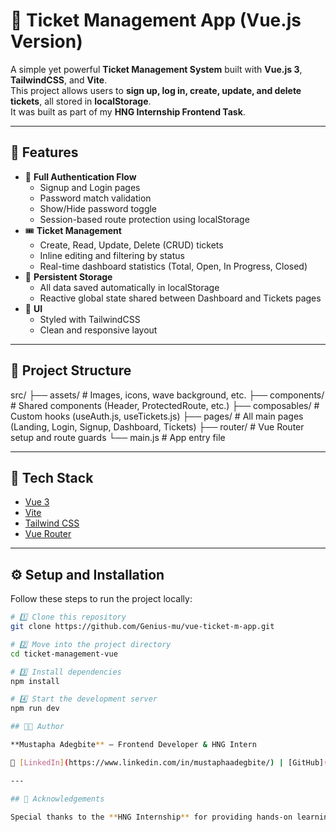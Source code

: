 # 🎫 Ticket Management App (Vue.js Version)

A simple yet powerful **Ticket Management System** built with **Vue.js 3**, **TailwindCSS**, and **Vite**.  
This project allows users to **sign up, log in, create, update, and delete tickets**, all stored in **localStorage**.  
It was built as part of my **HNG Internship Frontend Task**.

---

## 🚀 Features

- 🔐 **Full Authentication Flow**
  - Signup and Login pages
  - Password match validation
  - Show/Hide password toggle
  - Session-based route protection using localStorage
- 🎟️ **Ticket Management**
  - Create, Read, Update, Delete (CRUD) tickets
  - Inline editing and filtering by status
  - Real-time dashboard statistics (Total, Open, In Progress, Closed)
- 💾 **Persistent Storage**
  - All data saved automatically in localStorage
  - Reactive global state shared between Dashboard and Tickets pages
- 💅 **UI**
  - Styled with TailwindCSS
  - Clean and responsive layout

---

## 🧱 Project Structure

src/
├── assets/ # Images, icons, wave background, etc.
├── components/ # Shared components (Header, ProtectedRoute, etc.)
├── composables/ # Custom hooks (useAuth.js, useTickets.js)
├── pages/ # All main pages (Landing, Login, Signup, Dashboard, Tickets)
├── router/ # Vue Router setup and route guards
└── main.js # App entry file

---

## 🧰 Tech Stack

- [Vue 3](https://vuejs.org/)
- [Vite](https://vitejs.dev/)
- [Tailwind CSS](https://tailwindcss.com/)
- [Vue Router](https://router.vuejs.org/)

---

## ⚙️ Setup and Installation

Follow these steps to run the project locally:

```bash
# 1️⃣ Clone this repository
git clone https://github.com/Genius-mu/vue-ticket-m-app.git

# 2️⃣ Move into the project directory
cd ticket-management-vue

# 3️⃣ Install dependencies
npm install

# 4️⃣ Start the development server
npm run dev

## 👨‍💻 Author

**Mustapha Adegbite** – Frontend Developer & HNG Intern

🔗 [LinkedIn](https://www.linkedin.com/in/mustaphaadegbite/) | [GitHub](https://github.com/Genius-mu) | [Twitter](https://x.com/mustaphAdegbite)

---

## 🏁 Acknowledgements

Special thanks to the **HNG Internship** for providing hands-on learning tasks that sharpen real-world development skills.
```
